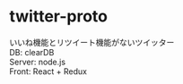 # twitter-proto
いいね機能とリツイート機能がないツイッター
<br>
DB: clearDB
<br>
Server: node.js
<br>
Front: React + Redux
